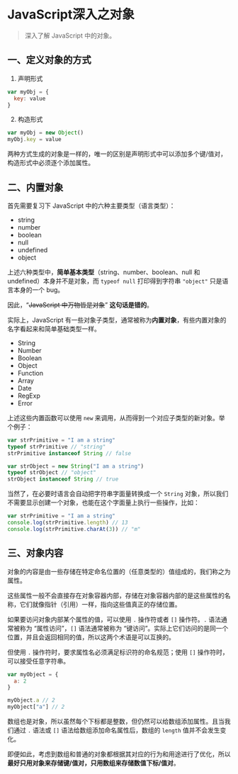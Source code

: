 # JavaScript深入之对象

> 深入了解 JavaScript 中的对象。

## 一、定义对象的方式

1. 声明形式

```javascript
var myObj = {
  key: value
}
```

2. 构造形式

```javascript
var myObj = new Object()
myObj.key = value
```

两种方式生成的对象是一样的，唯一的区别是声明形式中可以添加多个键/值对，构造形式中必须逐个添加属性。

## 二、内置对象

首先需要复习下 JavaScript 中的六种主要类型（语言类型）：

* string
* number
* boolean
* null
* undefined
* object

上述六种类型中，**简单基本类型**（string、number、boolean、null 和 undefined）本身并不是对象，而 `typeof null` 打印得到字符串 `"object"` 只是语言本身的一个 bug。

因此，“~~JavaScript 中万物皆是对象~~” **这句话是错的**。

实际上，JavaScript 有一些对象子类型，通常被称为**内置对象**，有些内置对象的名字看起来和简单基础类型一样。

* String
* Number
* Boolean
* Object
* Function
* Array
* Date
* RegExp
* Error

上述这些内置函数可以使用 `new` 来调用，从而得到一个对应子类型的新对象。举个例子：

```javascript
var strPrimitive = "I am a string"
typeof strPrimitive // "string"
strPrimitive instanceof String // false

var strObject = new String("I am a string")
typeof strObject // "object"
strObject instanceof String // true
```

当然了，在必要时语言会自动把字符串字面量转换成一个 `String` 对象，所以我们不需要显示创建一个对象，也能在这个字面量上执行一些操作，比如：

```javascript
var strPrimitive = "I am a string"
console.log(strPrimitive.length) // 13
console.log(strPrimitive.charAt(3)) // "m"
```

## 三、对象内容

对象的内容是由一些存储在特定命名位置的（任意类型的）值组成的，我们称之为属性。

这些属性一般不会直接存在对象容器内部，存储在对象容器内部的是这些属性的名称，它们就像指针（引用）一样，指向这些值真正的存储位置。

如果要访问对象内部某个属性的值，可以使用 `.` 操作符或者 `[]` 操作符。`.` 语法通常被称为 “属性访问”，`[]` 语法通常被称为  “键访问”。实际上它们访问的是同一个位置，并且会返回相同的值，所以这两个术语是可以互换的。

但使用 `.` 操作符时，要求属性名必须满足标识符的命名规范；使用 `[]` 操作符时，可以接受任意字符串。

```javascript
var myObject = {
  a: 2
}

myObject.a // 2
myObject["a"] // 2
```

数组也是对象，所以虽然每个下标都是整数，但仍然可以给数组添加属性。且当我们通过 `.` 语法或 `[]` 语法给数组添加命名属性后，数组的 `length` 值并不会发生变化。

即便如此，考虑到数组和普通的对象都根据其对应的行为和用途进行了优化，所以**最好只用对象来存储键/值对，只用数组来存储数值下标/值对**。

